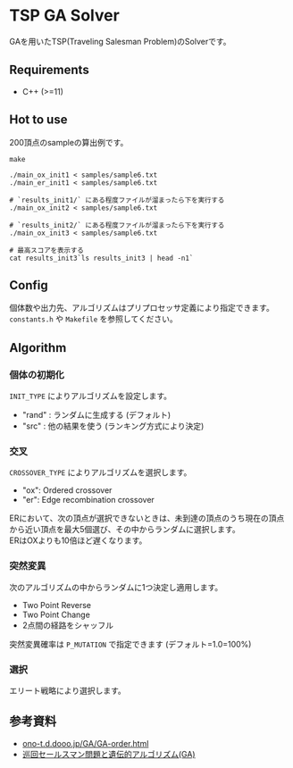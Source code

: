 # TSP GA Solver

GAを用いたTSP(Traveling Salesman Problem)のSolverです。

## Requirements

- C++ (>=11)

## Hot to use

200頂点のsampleの算出例です。

```
make

./main_ox_init1 < samples/sample6.txt
./main_er_init1 < samples/sample6.txt

# `results_init1/` にある程度ファイルが溜まったら下を実行する
./main_ox_init2 < samples/sample6.txt

# `results_init2/` にある程度ファイルが溜まったら下を実行する
./main_ox_init3 < samples/sample6.txt

# 最高スコアを表示する
cat results_init3`ls results_init3 | head -n1`
```

## Config

個体数や出力先、アルゴリズムはプリプロセッサ定義により指定できます。  
`constants.h` や `Makefile` を参照してください。

## Algorithm

### 個体の初期化

`INIT_TYPE` によりアルゴリズムを設定します。  

- "rand" : ランダムに生成する (デフォルト)
- "src" : 他の結果を使う (ランキング方式により決定)

### 交叉

`CROSSOVER_TYPE` によりアルゴリズムを選択します。

- "ox": Ordered crossover
- "er": Edge recombination crossover

ERにおいて、次の頂点が選択できないときは、未到達の頂点のうち現在の頂点から近い頂点を最大5個選び、その中からランダムに選択します。  
ERはOXよりも10倍ほど遅くなります。

### 突然変異

次のアルゴリズムの中からランダムに1つ決定し適用します。

- Two Point Reverse
- Two Point Change
- 2点間の経路をシャッフル

突然変異確率は `P_MUTATION` で指定できます (デフォルト=1.0=100%)

### 選択

エリート戦略により選択します。

## 参考資料

- [ono\-t\.d\.dooo\.jp/GA/GA\-order\.html](http://ono-t.d.dooo.jp/GA/GA-order.html)
- [巡回セールスマン問題と遺伝的アルゴリズム\(GA\)](https://www.studiok-i.net/tsp/)
